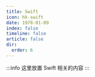```yaml
---
title: Swift
icon: hk-swift
date: 1978-01-09
index: false
timeline: false
article: false
dir:
  order: 6
---
```


:::info
这里放置 Swift 相关的内容
:::

<AutoCatalog />

